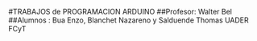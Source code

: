 #TRABAJOS de PROGRAMACION ARDUINO
##Profesor: Walter Bel
##Alumnos : Bua Enzo, Blanchet Nazareno y Salduende Thomas 
UADER FCyT
